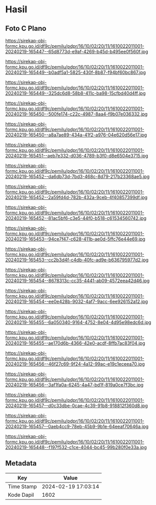 # Hasil

## Foto C Plano

https://sirekap-obj-formc.kpu.go.id/df9c/pemilu/pdpr/16/10/02/20/11/1610022011001-20240219-165447--65d8773d-e9af-4269-b45d-b495ee0f560f.jpg

https://sirekap-obj-formc.kpu.go.id/df9c/pemilu/pdpr/16/10/02/20/11/1610022011001-20240219-165449--b0adf5a1-5825-430f-8b87-f94bf60bc867.jpg

https://sirekap-obj-formc.kpu.go.id/df9c/pemilu/pdpr/16/10/02/20/11/1610022011001-20240219-165449--325dc6d8-58b8-411c-ba98-15cfbd40d4ff.jpg

https://sirekap-obj-formc.kpu.go.id/df9c/pemilu/pdpr/16/10/02/20/11/1610022011001-20240219-165450--500fe174-c22c-4987-8aa4-f9b07e036332.jpg

https://sirekap-obj-formc.kpu.go.id/df9c/pemilu/pdpr/16/10/02/20/11/1610022011001-20240219-165450--a8a7ae89-434a-41f2-a976-04e620d56e17.jpg

https://sirekap-obj-formc.kpu.go.id/df9c/pemilu/pdpr/16/10/02/20/11/1610022011001-20240219-165451--aeb7e332-d036-4789-b3f0-d8e6504e3715.jpg

https://sirekap-obj-formc.kpu.go.id/df9c/pemilu/pdpr/16/10/02/20/11/1610022011001-20240219-165452--da6db73d-7bd3-468c-8d79-217b23368ae5.jpg

https://sirekap-obj-formc.kpu.go.id/df9c/pemilu/pdpr/16/10/02/20/11/1610022011001-20240219-165452--2a59fd4d-782b-432a-9ceb-4f40857399df.jpg

https://sirekap-obj-formc.kpu.go.id/df9c/pemilu/pdpr/16/10/02/20/11/1610022011001-20240219-165452--81ac5bf6-c3e5-44f0-b518-c61534560742.jpg

https://sirekap-obj-formc.kpu.go.id/df9c/pemilu/pdpr/16/10/02/20/11/1610022011001-20240219-165453--94ce7f47-c628-411b-ae0d-5ffc76e44e69.jpg

https://sirekap-obj-formc.kpu.go.id/df9c/pemilu/pdpr/16/10/02/20/11/1610022011001-20240219-165453--cc2b3d4f-c4db-40fc-ad9e-b636795977d2.jpg

https://sirekap-obj-formc.kpu.go.id/df9c/pemilu/pdpr/16/10/02/20/11/1610022011001-20240219-165454--8678313c-cc35-4441-ab09-4572eea42d46.jpg

https://sirekap-obj-formc.kpu.go.id/df9c/pemilu/pdpr/16/10/02/20/11/1610022011001-20240219-165454--ee0e428b-9032-4af7-9acc-6ee926152a12.jpg

https://sirekap-obj-formc.kpu.go.id/df9c/pemilu/pdpr/16/10/02/20/11/1610022011001-20240219-165455--6a050340-9164-4752-8e04-4d95e98edc6d.jpg

https://sirekap-obj-formc.kpu.go.id/df9c/pemilu/pdpr/16/10/02/20/11/1610022011001-20240219-165455--ae170d6b-4366-42e0-acdf-8ffb7ac83f04.jpg

https://sirekap-obj-formc.kpu.go.id/df9c/pemilu/pdpr/16/10/02/20/11/1610022011001-20240219-165456--46f27c69-9f24-4a12-99ac-e19c1eceea70.jpg

https://sirekap-obj-formc.kpu.go.id/df9c/pemilu/pdpr/16/10/02/20/11/1610022011001-20240219-165456--3af1fa0a-6245-4a47-bd1f-819a0ce7f3bc.jpg

https://sirekap-obj-formc.kpu.go.id/df9c/pemilu/pdpr/16/10/02/20/11/1610022011001-20240219-165457--d0c33dbe-0cae-4c39-91b8-918812f360d8.jpg

https://sirekap-obj-formc.kpu.go.id/df9c/pemilu/pdpr/16/10/02/20/11/1610022011001-20240219-165457--0aeb4cc9-78eb-45b9-9b1e-64eeaf70646a.jpg

https://sirekap-obj-formc.kpu.go.id/df9c/pemilu/pdpr/16/10/02/20/11/1610022011001-20240219-165448--f197f532-c1ce-4044-bc45-99b280f0e33a.jpg


## Metadata

| Key        | Value               |
| ---------- | ------------------- |
| Time Stamp | 2024-02-19 17:03:14 |
| Kode Dapil | 1602                |



